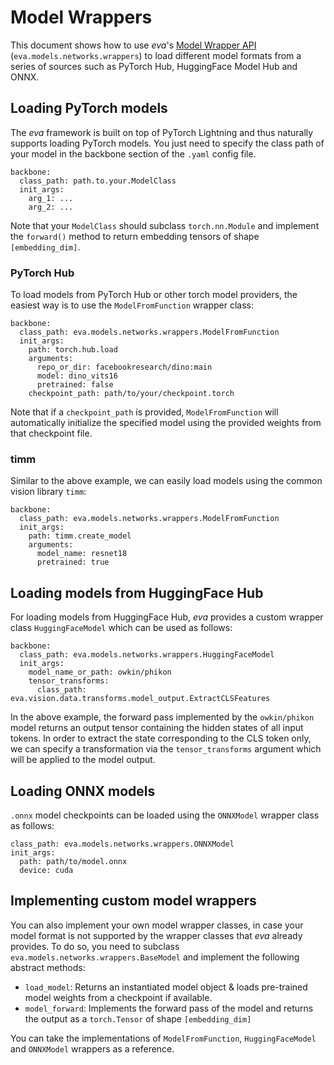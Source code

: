 # Model Wrappers


This document shows how to use *eva*'s [Model Wrapper API](../../../reference/models/networks/#wrappers) (`eva.models.networks.wrappers`) to load different model formats from a series of sources such as PyTorch Hub, HuggingFace Model Hub and ONNX. 

## Loading PyTorch models
The *eva* framework is built on top of PyTorch Lightning and thus naturally supports loading PyTorch models.
You just need to specify the class path of your model in the backbone section of the `.yaml` config file.

```
backbone:
  class_path: path.to.your.ModelClass
  init_args:
    arg_1: ...
    arg_2: ...
```

Note that your `ModelClass` should subclass `torch.nn.Module` and implement the `forward()` method to return embedding tensors of shape `[embedding_dim]`.

### PyTorch Hub
To load models from PyTorch Hub or other torch model providers, the easiest way is to use the `ModelFromFunction` wrapper class:

```
backbone:
  class_path: eva.models.networks.wrappers.ModelFromFunction
  init_args:
    path: torch.hub.load
    arguments:
      repo_or_dir: facebookresearch/dino:main
      model: dino_vits16
      pretrained: false
    checkpoint_path: path/to/your/checkpoint.torch
```


Note that if a `checkpoint_path` is provided, `ModelFromFunction` will automatically initialize the specified model using the provided weights from that checkpoint file.


### timm
Similar to the above example, we can easily load models using the common vision library `timm`:
```
backbone:
  class_path: eva.models.networks.wrappers.ModelFromFunction
  init_args:
    path: timm.create_model
    arguments:
      model_name: resnet18
      pretrained: true
```


## Loading models from HuggingFace Hub
For loading models from HuggingFace Hub, *eva* provides a custom wrapper class `HuggingFaceModel` which can be used as follows:

```
backbone:
  class_path: eva.models.networks.wrappers.HuggingFaceModel
  init_args:
    model_name_or_path: owkin/phikon
    tensor_transforms: 
      class_path: eva.vision.data.transforms.model_output.ExtractCLSFeatures
```

In the above example, the forward pass implemented by the `owkin/phikon` model returns an output tensor containing the hidden states of all input tokens. In order to extract the state corresponding to the CLS token only, we can specify a transformation via the `tensor_transforms` argument which will be applied to the model output.

## Loading ONNX models
`.onnx` model checkpoints can be loaded using the `ONNXModel` wrapper class as follows:

```
class_path: eva.models.networks.wrappers.ONNXModel
init_args:
  path: path/to/model.onnx
  device: cuda
```

## Implementing custom model wrappers

You can also implement your own model wrapper classes, in case your model format is not supported by the wrapper classes that *eva* already provides. To do so, you need to subclass `eva.models.networks.wrappers.BaseModel` and implement the following abstract methods: 

- `load_model`: Returns an instantiated model object & loads pre-trained model weights from a checkpoint if available. 
- `model_forward`: Implements the forward pass of the model and returns the output as a `torch.Tensor` of shape `[embedding_dim]`

You can take the implementations of `ModelFromFunction`, `HuggingFaceModel` and `ONNXModel` wrappers as a reference.
